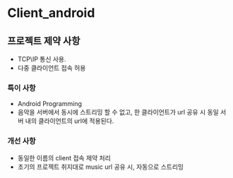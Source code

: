 # Client_android
## 프로젝트 제약 사항
- TCP\IP 통신 사용.
- 다중 클라이언트 접속 허용

### 특이 사항
- Android Programming
- 음악을 서버에서 동시에 스트리밍 할 수 없고, 한 클라이언트가 url 공유 시 동일 서버 내의 클라이언트의 url에 적용된다.

### 개선 사항
- 동일한 이름의 client 접속 제약 처리 
- 초기의 프로젝트 취지대로 music url 공유 시, 자동으로 스트리밍
